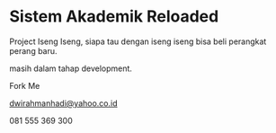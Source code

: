 Sistem Akademik Reloaded
======

Project Iseng Iseng, siapa tau dengan iseng iseng bisa beli perangkat perang baru.

masih dalam tahap development.

Fork Me

dwirahmanhadi@yahoo.co.id

081 555 369 300


